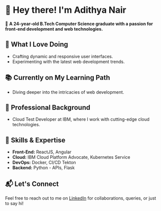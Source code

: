 # 👋 Hey there! I'm Adithya Nair

🌟 **A 24-year-old B.Tech Computer Science graduate with a passion for front-end development and web technologies.**

## 🎨 What I Love Doing
- Crafting dynamic and responsive user interfaces.
- Experimenting with the latest web development trends.

## 📚 Currently on My Learning Path
- Diving deeper into the intricacies of web development.

## 💼 Professional Background
- Cloud Test Developer at IBM, where I work with cutting-edge cloud technologies.

## 🔧 Skills & Expertise
- **Front-End:** ReactJS, Angular
- **Cloud:** IBM Cloud Platform Advocate, Kubernetes Service
- **DevOps:** Docker, CI/CD Tekton
- **Backend:** Python - APIs, Flask

## 📬 Let's Connect
Feel free to reach out to me on [LinkedIn](https://www.linkedin.com/in/adithya-nair-685888189/) for collaborations, queries, or just to say hi!


<!---
adithyanair2001/adithyanair2001 is a ✨ special ✨ repository because its `README.md` (this file) appears on your GitHub profile.
You can click the Preview link to take a look at your changes.
--->
